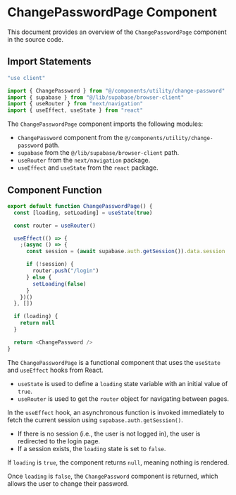 # ChangePasswordPage Component

This document provides an overview of the `ChangePasswordPage` component in the source code.

## Import Statements

```javascript
"use client"

import { ChangePassword } from "@/components/utility/change-password"
import { supabase } from "@/lib/supabase/browser-client"
import { useRouter } from "next/navigation"
import { useEffect, useState } from "react"
```

The `ChangePasswordPage` component imports the following modules:

- `ChangePassword` component from the `@/components/utility/change-password` path.
- `supabase` from the `@/lib/supabase/browser-client` path.
- `useRouter` from the `next/navigation` package.
- `useEffect` and `useState` from the `react` package.

## Component Function

```javascript
export default function ChangePasswordPage() {
  const [loading, setLoading] = useState(true)

  const router = useRouter()

  useEffect(() => {
    ;(async () => {
      const session = (await supabase.auth.getSession()).data.session

      if (!session) {
        router.push("/login")
      } else {
        setLoading(false)
      }
    })()
  }, [])

  if (loading) {
    return null
  }

  return <ChangePassword />
}
```

The `ChangePasswordPage` is a functional component that uses the `useState` and `useEffect` hooks from React. 

- `useState` is used to define a `loading` state variable with an initial value of `true`. 
- `useRouter` is used to get the `router` object for navigating between pages.

In the `useEffect` hook, an asynchronous function is invoked immediately to fetch the current session using `supabase.auth.getSession()`. 

- If there is no session (i.e., the user is not logged in), the user is redirected to the login page. 
- If a session exists, the `loading` state is set to `false`.

If `loading` is `true`, the component returns `null`, meaning nothing is rendered. 

Once `loading` is `false`, the `ChangePassword` component is returned, which allows the user to change their password.